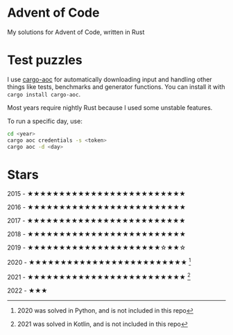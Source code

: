 # Advent of Code
My solutions for Advent of Code, written in Rust

# Test puzzles
I use [cargo-aoc](https://lib.rs/crates/cargo-aoc) for automatically downloading input and handling other things like tests, benchmarks and generator functions. You can install it with `cargo install cargo-aoc`.

Most years require nightly Rust because I used some unstable features.

To run a specific day, use:
```bash
cd <year>
cargo aoc credentials -s <token>
cargo aoc -d <day>
```

# Stars
2015 - ★★★★★★★★★★★★★★★★★★★★★★★★★

2016 - ★★★★★★★★★★★★★★★★★★★★★★★★★

2017 - ★★★★★★★★★★★★★★★★★★★★★★★★★

2018 - ★★★★★★★★★★★★★★★★★★★★★★★★★

2019 - ★★★★★★★★★★★★★★★★★★★★★☆★★☆

2020 - ★★★★★★★★★★★★★★★★★★★★★★★★★ [^1]

2021 - ★★★★★★★★★★★★★★★★★★★★★★★★★ [^2]

2022 - ★★★

[^1]: 2020 was solved in Python, and is not included in this repo
[^2]: 2021 was solved in Kotlin, and is not included in this repo
